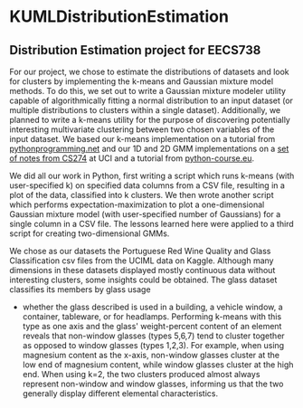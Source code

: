 # KUMLDistributionEstimation
## Distribution Estimation project for EECS738


For our project, we chose to estimate the distributions of datasets and look for clusters by implementing the k-means and Gaussian mixture model methods.
To do this, we set out to write a Gaussian mixture modeler utility capable of algorithmically fitting a normal distribution to an input dataset (or multiple distributions to clusters within a single dataset).
Additionally, we planned to write a k-means utility for the purpose of discovering potentially interesting multivariate clustering between two chosen variables of the input dataset.
We based our k-means implementation on a tutorial from [pythonprogramming.net](https://pythonprogramming.net/k-means-from-scratch-machine-learning-tutorial/) and our 1D and 2D GMM implementations on a [set of notes from CS274](https://www.ics.uci.edu/~smyth/courses/cs274/notes/EMnotes.pdf) at UCI and a tutorial from [python-course.eu](https://www.python-course.eu/expectation_maximization_and_gaussian_mixture_models.php).

We did all our work in Python, first writing a script which runs k-means (with user-specified k) on specified data columns from a CSV file, resulting in a plot of the data, classified into k clusters. We then wrote another script which performs expectation-maximization to plot a one-dimensional Gaussian mixture model (with user-specified number of Gaussians) for a single column in a CSV file. The lessons learned here were applied to a third script for creating two-dimensional GMMs.

We chose as our datasets the Portuguese Red Wine Quality and Glass Classification csv files from the UCIML data on Kaggle. 
Although many dimensions in these datasets displayed mostly continuous data without interesting clusters, 
some insights could be obtained. The glass dataset classifies its members by glass usage 
- whether the glass described is used in a building, a vehicle window, a container, tableware, or for headlamps.
Performing k-means with this type as one axis and the glass' weight-percent content of an element reveals 
that non-window glasses (types 5,6,7) tend to cluster together as opposed to window glasses (types 1,2,3).
For example, when using magnesium content as the x-axis, non-window glasses cluster at the low end of magnesium content,
while window glasses cluster at the high end. When using k=2, the two clusters produced almost always represent
non-window and window glasses, informing us that the two generally display different elemental characteristics.